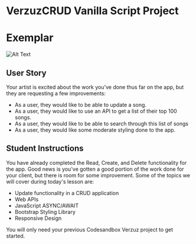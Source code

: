 # VerzuzCRUD Vanilla Script Project

# Exemplar

![Alt Text](https://github.com/stephencastaneda/VerzuzSFPart2/blob/main/verzuz21.gif)

## User Story

Your artist is excited about the work you've done thus far on the app, but they are requesting a few improvements:

- As a user, they would like to be able to update a song.
- As a user, they would like to use an API to get a list of their top 100 songs.
- As a user, they would like to be able to search through this list of songs
- As a user, they would like some moderate styling done to the app.

## Student Instructions

You have already completed the Read, Create, and Delete functionality for the app. Good news is you've gotten a good portion of the work done for your client, but there is room for some improvement. Some of the topics we will cover during today's lesson are:

- Update functionality in a CRUD application
- Web APIs
- JavaScript ASYNC/AWAIT
- Bootstrap Styling Library
- Responsive Design

You will only need your previous Codesandbox Verzuz project to get started. 

